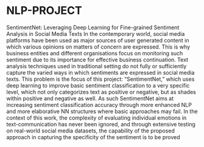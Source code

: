 # NLP-PROJECT
SentimentNet: Leveraging Deep Learning for Fine-grained Sentiment Analysis in Social Media Texts
In the contemporary world, social media platforms have been used as major sources of user generated content in which various opinions on matters of concern are expressed. This is why business entities and different organisations focus on monitoring such sentiment due to its importance for effective business continuation. Text analysis techniques used in traditional setting do not fully or sufficiently capture the varied ways in which sentiments are expressed in social media texts. This problem is the focus of this project: “SentimentNet,” which uses deep learning to improve basic sentiment classification to a very specific level, which not only categorizes text as positive or negative, but as shades within positive and negative as well. As such SentimentNet aims at increasing sentiment classification accuracy through more enhanced NLP and more elaborative NN structures where basic approaches may fail. In the context of this work, the complexity of evaluating individual emotions in text-communication has never been ignored, and through extensive testing on real-world social media datasets, the capability of the proposed approach in capturing the specificity of the sentiment is to be proved
